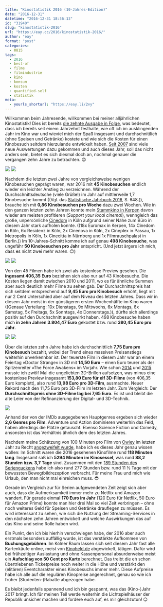 ```yaml
---
title: "Kinostatistik 2016 (10-Jahres-Edition)"
date: "2016-12-31"
datetime: "2016-12-31 18:56:13"
id: "31940"
slug: "kinostatistik-2016"
url: "https://eay.cc/2016/kinostatistik-2016/"
author: "eay"
format: "post"
categories:
  - 0815
tags:
  - 2016
  - best-of
  - filme
  - filmindustrie
  - kino
  - konsum
  - kosten
  - quantified-self
  - statistik
meta:
  - yourls_shorturl: "https://eay.li/2vy"
---
```


Willkommen beim Jahresende, willkommen bei meiner alljährlichen Kinostatistik! Dies ist bereits [die zehnte Ausgabe in Folge](https://eay.cc/2015/kinostatistik-2015/), was bedeutet, dass ich bereits seit einem Jahrzehnt festhalte, wie oft ich im ausklingenden Jahr im Kino war und wieviel mich der Spaß insgesamt und durchschnittlich (ohne Speisen und Getränke) kostete und wie sich die Kosten für einen Kinobesuch seitdem hierzulande entwickelt haben. [Seit 2007](https://eay.cc/2007/260-90-euro/) sind viele neue Auswertungen dazu gekommen und auch dieses Jahr, soll das nicht anders sein, bietet es sich diesmal doch an, nochmal genauer die vergangen zehn Jahre zu betrachten. 😊

![](https://eay.cc/uploads/2016/kinostatistik2016_besuche.png) ![](https://eay.cc/uploads/2016/kinostatistik2016_10jahre_besuche.png)

Nachdem die letzten zwei Jahre von vergleichsweise wenigen Kinobesuchen geprägt waren, war 2016 mit **45 Kinobesuchen** endlich wieder ein leichter Anstieg zu verzeichnen. Während der Durchschnittsdeutsche (viele Grüße!) im Jahr auf mittlerweile 1,7 Kinobesuche kommt ((Vgl. das [Statistische Jahrbuch 2016](https://www.destatis.de/DE/Publikationen/StatistischesJahrbuch/StatistischesJahrbuch.html), S. 648.)), brauche ich mit **0,86 Kinobesuchen pro Woche** dazu zwei Wochen. Wie in den ganzen letzten zehn Jahren konnte mein [Stammkino in Kerpen](http://www.euromax-cinemas.de/) davon wieder am meisten profitieren (_Support your local cinema!_), wenngleich das große, unpersönliche [Cinedom](http://cinedom.de/) in Köln aufgrund seiner Nähe zum Büro in diesem Jahr stark aufholen konnte. ((18x Euromax in Kerpen, 14x Cinedom in Köln, 6x Residenz in Köln, 2x Cinenova in Köln, 2x Cineplex in Passau, 1x Metropolis in Köln, 1x Cinecitta in Nürnberg und 1x Filmrauschpalast in Berlin.)) Im 10-Jahres-Schnitt komme ich auf genau **498 Kinobesuche**, was ungefähr **50 Kinobesuchen pro Jahr** entspricht. (Und jetzt ärgere ich mich, dass es nicht zwei mehr waren. 😉)

![](https://eay.cc/uploads/2016/kinostatistik2016_kosten.png) ![](https://eay.cc/uploads/2016/kinostatistik2016_10jahre_kosten.png)

Von den 45 Filmen habe ich zwei als kostenlose Preview gesehen. Die **ingesamt 406,35 Euro** beziehen sich also nur auf 43 Kinobesuche. Die Kosten liegen damit zwischen 2010 und 2011, wo es für ähnliche Summen aber auch deutlich mehr Filme zu sehen gab. Der Durchschnittspreis hat sich seitdem entsprechend auf **9,45 Euro pro Kinobesuch** erhöht, liegt mit nur 2 Cent Unterschied aber auf dem Niveau des letzten Jahres. Dass wir in diesem Jahr meist in der günstigeren ersten Wochenhälfte im Kino waren ((Genaue Verteilung: 10x Dienstags, 9x Mittwochs, 6x Montags, 6x Samstag, 5x Freitags, 5x Sonntags, 4x Donnerstags.)), dürfte sich allerdings positiv auf den Durchschnitt ausgewirkt haben. 498 Kinobesuche haben mich **in zehn Jahren 3.804,47 Euro** gekostet bzw. rund **380,45 Euro pro Jahr**.

![](https://eay.cc/uploads/2016/kinostatistik2016_durchschnitt.png) ![](https://eay.cc/uploads/2016/kinostatistik2016_10jahre_durchschnitt.png)

Über die letzten zehn Jahre habe ich durchschnittlich **7,75 Euro pro Kinobesuch** bezahlt, wobei der Trend eines massiven Preisanstiegs weiterhin unverkennbar ist. Der teuerste Film in diesem Jahr war an einem Feiertag »Doctor Strange« in 3D mit **14,50 Euro** – einen Euro teurer als der Spitzenreiter »The Force Awakens« im Vorjahr. Wie schon [2014](https://eay.cc/2014/kinostatistik-2014/) und [2015](https://eay.cc/2015/kinostatistik-2015/) musste ich zwölf Mal die ungeliebten 3D-Brillen aufsetzen, was minus eine kostenlose Preview insgesamt **153,80 Euro für elf 3D-Filme** (von 406,35 Euro komplett), also rund **13,98 Euro pro 3D-Film**, ausmachte. Neuer Rekord nach den 11,75 Euro pro 3D-Film im letzten Jahr. Zum Vergleich: Der **Durchschnittspreis ohne 3D-Filme lag bei 7,65 Euro**. Es ist und bleibt die alte Leier von der Refinanzierung der Digital- und 3D-Technik.

![](https://eay.cc/uploads/2016/kinostatistik2016_genres.png)

Anhand der von der IMDb ausgegebenen Hauptgenres ergeben sich wieder **2,6 Genres pro Film**. Adventure und Action dominieren weiterhin das Feld, haben allerdings die Plätze getauscht. Ebenso Science Fiction und Comedy, ansonsten ist das Verhältnis ähnlich dem des letzten Jahres.

Nachdem meine Schätzung von 100 Minuten pro Film von [Owley](http://owley.ch/) im letzten Jahr zu Recht [angezweifelt wurde](https://eay.cc/2015/kinostatistik-2015/comment-page-1/#comment-26232), habe ich es dieses Jahr genau wissen wollen: Im Schnitt waren die 2016 gesehenen Kinofilme rund **118 Minuten lang**. Insgesamt saß ich **5294 Minuten im Kinosessel**, was rund **88,2 Stunden bzw. 3,7 Tage** sind. Zusammen mit den [189 Stunden des Serienguckens](https://twitter.com/eay/status/815139229265264640) habe ich also rund 277 Stunden bzw. rund 11 ½ Tage mit der bewussten Bewegtbildrezeption verbracht. Für meine Frau und mich wie Urlaub, den man nicht mal einreichen muss. 😎

Gerade im Vergleich zur für Serien aufgewendeten Zeit zeigt sich aber auch, dass die Aufmerksamkeit immer mehr zu Netflix und Amazon wandert. Für gerade einmal **170 Euro im Jahr** (120 Euro für Netflix, 50 Euro für Amazon Prime) konnte man hier drei Mal so viel Zeit verbringen – ohne noch weiteres Geld für Speisen und Getränke drauflegen zu müssen. Es wird interessant zu sehen, wie sich die Nutzung der Streaming-Services in den nächsten zehn Jahren entwickelt und welche Auswirkungen das auf das Kino und seine Rolle haben wird.

Ein Punkt, den ich bis hierhin verschwiegen habe, der 2016 aber auch erstmals besonders auffällig wurde, ist das verstärkte Aufkommen von **Buchungsgebühren**. Im Kölner Raum lassen sich seit diesem Jahr fast alle Kartenkäufe online, meist von [Kinoheld.de](https://www.kinoheld.de/) abgewickelt, tätigen. Dafür wird bei frühzeitiger Auslastung und ohne Kassenpersonal absurderweise meist ein **Aufschlag von 50 Cent pro Karte** berechnet. Das treibt die eh schon übertriebenen Ticketpreise noch weiter in die Höhe und verstärkt den (elitären) Eventcharakter eines Kinobesuchs immer mehr. Diese Aufpreise habe ich alle auf die regulären Kinopreise angerechnet, genau so wie ich früher (Studenten-)Rabatte abgezogen habe.

Es bleibt jedenfalls spannend und ich bin gespannt, was das (Kino-)Jahr 2017 bringt. Ich für meinen Teil werde weiterhin die Lichtspielhäuser der Republik unsicher machen und fordere euch auf, es mir gleichzutun! 😌
